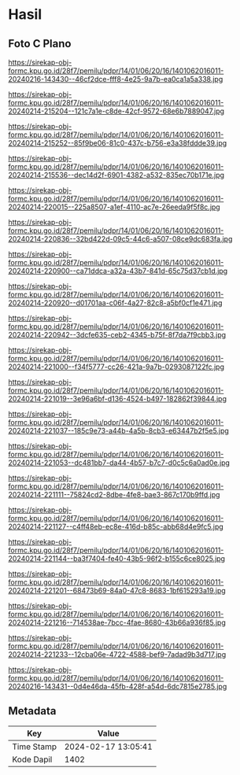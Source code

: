 # Hasil

## Foto C Plano

https://sirekap-obj-formc.kpu.go.id/28f7/pemilu/pdpr/14/01/06/20/16/1401062016011-20240216-143430--46cf2dce-fff8-4e25-9a7b-ea0ca1a5a338.jpg

https://sirekap-obj-formc.kpu.go.id/28f7/pemilu/pdpr/14/01/06/20/16/1401062016011-20240214-215204--121c7a1e-c8de-42cf-9572-68e6b7889047.jpg

https://sirekap-obj-formc.kpu.go.id/28f7/pemilu/pdpr/14/01/06/20/16/1401062016011-20240214-215252--85f9be06-81c0-437c-b756-e3a38fddde39.jpg

https://sirekap-obj-formc.kpu.go.id/28f7/pemilu/pdpr/14/01/06/20/16/1401062016011-20240214-215536--dec14d2f-6901-4382-a532-835ec70b171e.jpg

https://sirekap-obj-formc.kpu.go.id/28f7/pemilu/pdpr/14/01/06/20/16/1401062016011-20240214-220015--225a8507-a1ef-4110-ac7e-26eeda9f5f8c.jpg

https://sirekap-obj-formc.kpu.go.id/28f7/pemilu/pdpr/14/01/06/20/16/1401062016011-20240214-220836--32bd422d-09c5-44c6-a507-08ce9dc683fa.jpg

https://sirekap-obj-formc.kpu.go.id/28f7/pemilu/pdpr/14/01/06/20/16/1401062016011-20240214-220900--ca71ddca-a32a-43b7-841d-65c75d37cb1d.jpg

https://sirekap-obj-formc.kpu.go.id/28f7/pemilu/pdpr/14/01/06/20/16/1401062016011-20240214-220920--d01701aa-c06f-4a27-82c8-a5bf0cf1e471.jpg

https://sirekap-obj-formc.kpu.go.id/28f7/pemilu/pdpr/14/01/06/20/16/1401062016011-20240214-220942--3dcfe635-ceb2-4345-b75f-8f7da7f9cbb3.jpg

https://sirekap-obj-formc.kpu.go.id/28f7/pemilu/pdpr/14/01/06/20/16/1401062016011-20240214-221000--f34f5777-cc26-421a-9a7b-0293087122fc.jpg

https://sirekap-obj-formc.kpu.go.id/28f7/pemilu/pdpr/14/01/06/20/16/1401062016011-20240214-221019--3e96a6bf-d136-4524-b497-182862f39844.jpg

https://sirekap-obj-formc.kpu.go.id/28f7/pemilu/pdpr/14/01/06/20/16/1401062016011-20240214-221037--185c9e73-a44b-4a5b-8cb3-e63447b2f5e5.jpg

https://sirekap-obj-formc.kpu.go.id/28f7/pemilu/pdpr/14/01/06/20/16/1401062016011-20240214-221053--dc481bb7-da44-4b57-b7c7-d0c5c6a0ad0e.jpg

https://sirekap-obj-formc.kpu.go.id/28f7/pemilu/pdpr/14/01/06/20/16/1401062016011-20240214-221111--75824cd2-8dbe-4fe8-bae3-867c170b9ffd.jpg

https://sirekap-obj-formc.kpu.go.id/28f7/pemilu/pdpr/14/01/06/20/16/1401062016011-20240214-221127--c4ff48eb-ec8e-416d-b85c-abb68d4e9fc5.jpg

https://sirekap-obj-formc.kpu.go.id/28f7/pemilu/pdpr/14/01/06/20/16/1401062016011-20240214-221144--ba3f7404-fe40-43b5-96f2-b155c6ce8025.jpg

https://sirekap-obj-formc.kpu.go.id/28f7/pemilu/pdpr/14/01/06/20/16/1401062016011-20240214-221201--68473b69-84a0-47c8-8683-1bf615293a19.jpg

https://sirekap-obj-formc.kpu.go.id/28f7/pemilu/pdpr/14/01/06/20/16/1401062016011-20240214-221216--714538ae-7bcc-4fae-8680-43b66a936f85.jpg

https://sirekap-obj-formc.kpu.go.id/28f7/pemilu/pdpr/14/01/06/20/16/1401062016011-20240214-221233--12cba06e-4722-4588-bef9-7adad9b3d717.jpg

https://sirekap-obj-formc.kpu.go.id/28f7/pemilu/pdpr/14/01/06/20/16/1401062016011-20240216-143431--0d4e46da-45fb-428f-a54d-6dc7815e2785.jpg


## Metadata

| Key        | Value               |
| ---------- | ------------------- |
| Time Stamp | 2024-02-17 13:05:41 |
| Kode Dapil | 1402                |



